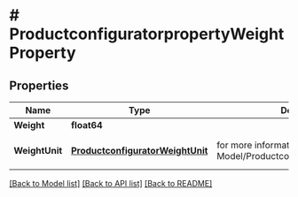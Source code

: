 # # ProductconfiguratorpropertyWeightProperty


## Properties 


Name | Type | Description | Notes
------------ | ------------- | ------------- | -------------
**Weight**| **float64** |   | [optional]
**WeightUnit**| [**ProductconfiguratorWeightUnit**](ProductconfiguratorWeightUnit.md) |  for more information please, see Model/ProductconfiguratorWeightUnit.php  | [optional] [default to UNKNOWN]


[[Back to Model list]](../../README.md#models) [[Back to API list]](../../README.md#endpoints) [[Back to README]](../../README.md)

